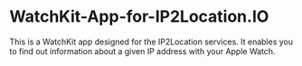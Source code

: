 # WatchKit-App-for-IP2Location.IO
This is a WatchKit app designed for the IP2Location services. It enables you to find out information about a given IP address with your Apple Watch. 
